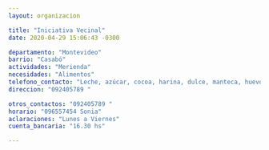 ```yaml
---
layout: organizacion

title: "Iniciativa Vecinal"
date: 2020-04-29 15:06:43 -0300

departamento: "Montevideo"
barrio: "Casabó"
actividades: "Merienda"
necesidades: "Alimentos"
telefono_contacto: "Leche, azúcar, cocoa, harina, dulce, manteca, huevos, pan, galletitas, etc."
direccion: "092405789 "

otros_contactos: "092405789 "
horario: "096557454 Sonia"
aclaraciones: "Lunes a Viernes"
cuenta_bancaria: "16.30 hs"

---
```


